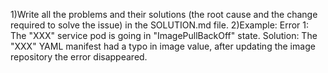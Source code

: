 1)Write all the problems and their solutions (the root cause and the change required to solve the issue) in the SOLUTION.md file.
2)Example: Error 1: The "XXX" service pod is going in "ImagePullBackOff" state. Solution: The "XXX" YAML manifest had a typo in image value, after updating the image repository the error disappeared.

